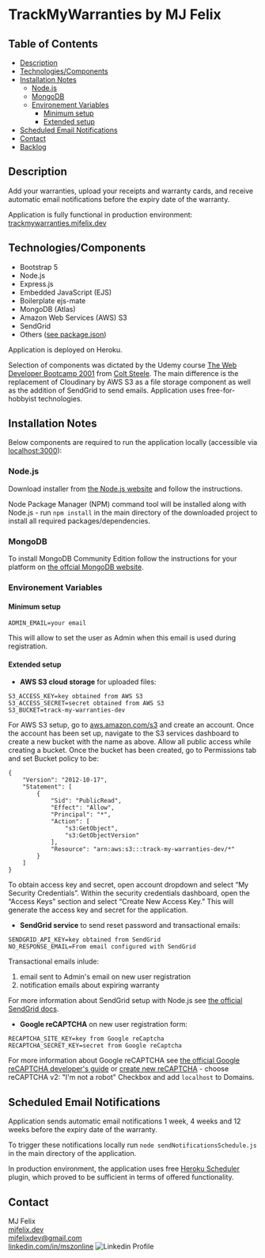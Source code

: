 # TrackMyWarranties by MJ Felix

## Table of Contents

  - [Description](#description)
  - [Technologies/Components](#technologiescomponents)
  - [Installation Notes](#installation-notes)
    - [Node.js](#nodejs)
    - [MongoDB](#mongodb)
    - [Environement Variables](#environement-variables)
      - [Minimum setup](#minimum-setup)
      - [Extended setup](#extended-setup)
  - [Scheduled Email Notifications](#scheduled-email-notifications)
  - [Contact](#contact)
  - [Backlog](#backlog)

## Description

Add your warranties, upload your receipts and warranty cards, and receive automatic email notifications before the expiry date of the warranty.

Application is fully functional in production environment: [trackmywarranties.mjfelix.dev](https://trackmywarranties.mjfelix.dev)

## Technologies/Components

 - Bootstrap 5
 - Node.js
 - Express.js
 - Embedded JavaScript (EJS)
 - Boilerplate ejs-mate
 - MongoDB (Atlas)
 - Amazon Web Services (AWS) S3
 - SendGrid
 - Others ([see package.json](https://github.com/mj-felix/track-my-warranties/blob/main/package.json))

Application is deployed on Heroku.

Selection of components was dictated by the Udemy course [The Web Developer Bootcamp 2001](https://www.udemy.com/course/the-web-developer-bootcamp/) from [Colt Steele](https://www.youtube.com/channel/UCrqAGUPPMOdo0jfQ6grikZw). The main difference is the replacement of Cloudinary by AWS S3 as a file storage component as well as the addition of SendGrid to send emails. Application uses free-for-hobbyist technologies.

## Installation Notes

Below components are required to run the application locally (accessible via [localhost:3000](http://localhost:3000/)):

### Node.js

Download installer from [the Node.js website](https://nodejs.org/en/download/) and follow the instructions.

Node Package Manager (NPM) command tool will be installed along with Node.js - run `npm install` in the main directory of the downloaded project to install all required packages/dependencies.

### MongoDB

To install MongoDB Community Edition follow the instructions for your platform on [the offcial MongoDB website](https://docs.mongodb.com/manual/administration/install-community/).

### Environement Variables

#### Minimum setup
```
ADMIN_EMAIL=your email
```
This will allow to set the user as Admin when this email is used during registration.

#### Extended setup

- **AWS S3 cloud storage** for uploaded files:
```
S3_ACCESS_KEY=key obtained from AWS S3
S3_ACCESS_SECRET=secret obtained from AWS S3
S3_BUCKET=track-my-warranties-dev
```
For AWS S3 setup, go to [aws.amazon.com/s3](https://aws.amazon.com/s3/) and create an account. Once the account has been set up, navigate to the S3 services dashboard to create a new bucket with the name as above. Allow all public access while creating a bucket. Once the bucket has been created, go to Permissions tab and set Bucket policy to be:

    {
        "Version": "2012-10-17",
        "Statement": [
            {
                "Sid": "PublicRead",
                "Effect": "Allow",
                "Principal": "*",
                "Action": [
                    "s3:GetObject",
                    "s3:GetObjectVersion"
                ],
                "Resource": "arn:aws:s3:::track-my-warranties-dev/*"
            }
        ]
    }

To obtain access key and secret, open account dropdown and select “My Security Credentials”. Within the security credentials dashboard, open the “Access Keys” section and select “Create New Access Key.” This will generate the access key and secret for the application.

- **SendGrid service** to send reset password and transactional emails:
```
SENDGRID_API_KEY=key obtained from SendGrid
NO_RESPONSE_EMAIL=From email configured with SendGrid
```
Transactional emails inlude:
1. email sent to Admin's email on new user registration
2. notification emails about expiring warranty

For more information about SendGrid setup with Node.js see [the official SendGrid docs](https://sendgrid.com/docs/for-developers/sending-email/quickstart-nodejs/).

- **Google reCAPTCHA** on new user registration form:
```
RECAPTCHA_SITE_KEY=key from Google reCaptcha
RECAPTCHA_SECRET_KEY=secret from Google reCaptcha
```
For more information about Google reCAPTCHA see [the official Google reCAPTCHA developer's guide](https://developers.google.com/recaptcha/intro) or [create new reCAPTCHA](https://www.google.com/recaptcha/admin/create) - choose reCAPTCHA v2: "I'm not a robot" Checkbox and add `localhost` to Domains.

## Scheduled Email Notifications

Application sends automatic email notifications 1 week, 4 weeks and 12 weeks before the expiry date of the warranty.

To trigger these notifications locally run `node sendNotificationsSchedule.js` in the main directory of the application. 

In production environment, the application uses free [Heroku Scheduler](https://devcenter.heroku.com/articles/scheduler) plugin, which proved to be sufficient in terms of offered functionality.
 
## Contact

MJ Felix<br>
[mjfelix.dev](https://mjfelix.dev)<br>
mjfelixdev@gmail.com<br>
[linkedin.com/in/mszonline](https://www.linkedin.com/in/mjfelix/) ![Linkedin Profile](https://i.stack.imgur.com/gVE0j.png)